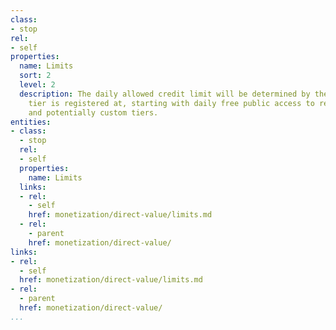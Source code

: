 ```yaml
---
class:
- stop
rel:
- self
properties:
  name: Limits
  sort: 2
  level: 2
  description: The daily allowed credit limit will be determined by the access level
    tier is registered at, starting with daily free public access to retail, trusted,
    and potentially custom tiers.
entities:
- class:
  - stop
  rel:
  - self
  properties:
    name: Limits
  links:
  - rel:
    - self
    href: monetization/direct-value/limits.md
  - rel:
    - parent
    href: monetization/direct-value/
links:
- rel:
  - self
  href: monetization/direct-value/limits.md
- rel:
  - parent
  href: monetization/direct-value/
...
```

